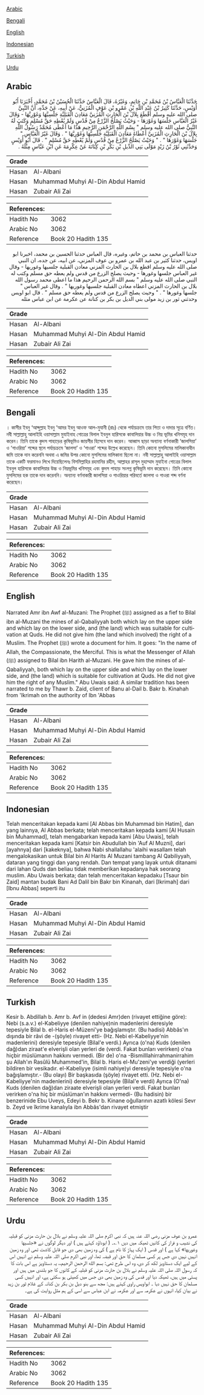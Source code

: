[Arabic](#arabic)

[Bengali](#bengali)

[English](#english)

[Indonesian](#indonesian)

[Turkish](#turkish)

[Urdu](#urdu)

## Arabic


<div dir="rtl" lang="ar" style={{fontSize:'larger',backgroundColor:'#f8f9fa',padding:20}}>
حَدَّثَنَا الْعَبَّاسُ بْنُ مُحَمَّدِ بْنِ حَاتِمٍ، وَغَيْرُهُ، قَالَ الْعَبَّاسُ حَدَّثَنَا الْحُسَيْنُ بْنُ مُحَمَّدٍ، أَخْبَرَنَا أَبُو أُوَيْسٍ، حَدَّثَنَا كَثِيرُ بْنُ عَبْدِ اللَّهِ بْنِ عَمْرِو بْنِ عَوْفٍ الْمُزَنِيُّ، عَنْ أَبِيهِ، عَنْ جَدِّهِ، أَنَّ النَّبِيَّ صلى الله عليه وسلم أَقْطَعَ بِلاَلَ بْنَ الْحَارِثِ الْمُزَنِيَّ مَعَادِنَ الْقَبَلِيَّةِ جَلْسِيَّهَا وَغَوْرِيَّهَا - وَقَالَ غَيْرُ الْعَبَّاسِ جَلْسَهَا وَغَوْرَهَا - وَحَيْثُ يَصْلُحُ الزَّرْعُ مِنْ قُدْسٍ وَلَمْ يُعْطِهِ حَقَّ مُسْلِمٍ وَكَتَبَ لَهُ النَّبِيُّ صلى الله عليه وسلم ‏"‏ بِسْمِ اللَّهِ الرَّحْمَنِ الرَّحِيمِ هَذَا مَا أَعْطَى مُحَمَّدٌ رَسُولُ اللَّهِ بِلاَلَ بْنَ الْحَارِثِ الْمُزَنِيَّ أَعْطَاهُ مَعَادِنَ الْقَبَلِيَّةِ جَلْسِيَّهَا وَغَوْرِيَّهَا ‏"‏ ‏.‏ وَقَالَ غَيْرُ الْعَبَّاسِ ‏"‏ جَلْسَهَا وَغَوْرَهَا ‏"‏ ‏.‏ ‏"‏ وَحَيْثُ يَصْلُحُ الزَّرْعُ مِنْ قُدْسٍ وَلَمْ يُعْطِهِ حَقَّ مُسْلِمٍ ‏"‏ ‏.‏ قَالَ أَبُو أُوَيْسٍ وَحَدَّثَنِي ثَوْرُ بْنُ زَيْدٍ مَوْلَى بَنِي الدِّيلِ بْنِ بَكْرِ بْنِ كِنَانَةَ عَنْ عِكْرِمَةَ عَنِ ابْنِ عَبَّاسٍ مِثْلَهُ ‏.‏
</div>
<div style={{backgroundColor:'#f8f9fa',padding:20, marginBottom: 10}}><table> <thead> <tr> <th>Grade</th> <th></th> </tr> </thead> <tbody> <tr><td>Hasan</td><td>Al-Albani</td></tr><tr><td>Hasan</td><td>Muhammad Muhyi Al-Din Abdul Hamid</td></tr><tr><td>Hasan</td><td>Zubair Ali Zai</td></tr></tbody></table><table> <thead> <tr> <th>References:</th> <th></th> </tr> </thead> <tbody><tr><td>Hadith No</td><td>3062</td></tr><tr><td>Arabic No</td><td>3062</td></tr><tr><td>Reference</td><td>Book 20 Hadith 135</td></tr></tbody></table></div>


<div dir="rtl" lang="ar" style={{fontSize:'larger',backgroundColor:'#f8f9fa',padding:20}}>
حدثنا العباس بن محمد بن حاتم، وغيره، قال العباس حدثنا الحسين بن محمد، اخبرنا ابو اويس، حدثنا كثير بن عبد الله بن عمرو بن عوف المزني، عن ابيه، عن جده، ان النبي صلى الله عليه وسلم اقطع بلال بن الحارث المزني معادن القبلية جلسيها وغوريها - وقال غير العباس جلسها وغورها - وحيث يصلح الزرع من قدس ولم يعطه حق مسلم وكتب له النبي صلى الله عليه وسلم " بسم الله الرحمن الرحيم هذا ما اعطى محمد رسول الله بلال بن الحارث المزني اعطاه معادن القبلية جلسيها وغوريها " . وقال غير العباس " جلسها وغورها " . " وحيث يصلح الزرع من قدس ولم يعطه حق مسلم " . قال ابو اويس وحدثني ثور بن زيد مولى بني الديل بن بكر بن كنانة عن عكرمة عن ابن عباس مثله
</div>
<div style={{backgroundColor:'#f8f9fa',padding:20, marginBottom: 10}}><table> <thead> <tr> <th>Grade</th> <th></th> </tr> </thead> <tbody> <tr><td>Hasan</td><td>Al-Albani</td></tr><tr><td>Hasan</td><td>Muhammad Muhyi Al-Din Abdul Hamid</td></tr><tr><td>Hasan</td><td>Zubair Ali Zai</td></tr></tbody></table><table> <thead> <tr> <th>References:</th> <th></th> </tr> </thead> <tbody><tr><td>Hadith No</td><td>3062</td></tr><tr><td>Arabic No</td><td>3062</td></tr><tr><td>Reference</td><td>Book 20 Hadith 135</td></tr></tbody></table></div>

## Bengali


<div dir="ltr" lang="bn" style={{fontSize:'larger',backgroundColor:'#f8f9fa',padding:20}}>
। কাসীর ইবনু ‘আব্দুল্লাহ ইবনু ‘আমর ইবনু আওফ আল-মুযানী (রাঃ) থেকে পর্যায়ক্রমে তার পিতা ও দাদার সূত্রে বর্ণিত। নবী সাল্লাল্লাহু আলাইহি ওয়াসাল্লাম মুযাইনাহ গোত্রের বিলাল ইবনুল হারিসকে কাবালিয়ার উচ্চ ও নিম্ন ভূমির খনিসমূহ দান করেন। তিনি তাকে কুদস পাহাড়ের কৃষিভূমিও জায়গীর হিসেবে দান করেন। আব্বাস ছাড়া অন্যান্য বর্ণনাকারী ‘জালসিয়া’ ও ‘গাওরিয়া’ শব্দের স্থলে পর্যায়ক্রমে ‘জালসা’ ও ‘গাওরা’ শব্দের উল্লেখ করেছেন। তিনি কোনো মুসলিমের মালিকানাধীন জমি তাকে দান করেননি অথবা এ জমির উপর কোনো মুসলিমের মালিকানা ছিলো না। নবী সাল্লাল্লাহু আলাইহি ওয়াসাল্লাম তাকে একটি ফরমানও লিখে দিয়েছিলেনঃ বিসমিল্লাহির রহমানির রহীম, আল্লাহর রাসূল মুহাম্মাদ মুযাইনা গোত্রের বিলাল ইবনুল হারিসকে কাবালিয়ার উচ্চ ও নিম্নভূমির খনিসমূহ এবং কুদস পাহাড় সংলগ্ন কৃষিভূমি দান করেছেন। তিনি কোনো মুসলিমের হক তাকে দান করেননি। অন্যান্য বর্ণনাকারী জালসিয়া ও গাওরিয়ার পরিবর্তে জালসা ও গাওরা শব্দ বর্ণনা করেছেন।
</div>
<div style={{backgroundColor:'#f8f9fa',padding:20, marginBottom: 10}}><table> <thead> <tr> <th>Grade</th> <th></th> </tr> </thead> <tbody> <tr><td>Hasan</td><td>Al-Albani</td></tr><tr><td>Hasan</td><td>Muhammad Muhyi Al-Din Abdul Hamid</td></tr><tr><td>Hasan</td><td>Zubair Ali Zai</td></tr></tbody></table><table> <thead> <tr> <th>References:</th> <th></th> </tr> </thead> <tbody><tr><td>Hadith No</td><td>3062</td></tr><tr><td>Arabic No</td><td>3062</td></tr><tr><td>Reference</td><td>Book 20 Hadith 135</td></tr></tbody></table></div>

## English


<div dir="ltr" lang="en" style={{fontSize:'larger',backgroundColor:'#f8f9fa',padding:20}}>
Narrated Amr ibn Awf al-Muzani: The Prophet (ﷺ) assigned as a fief to Bilal ibn al-Muzani the mines of al-Qabaliyyah both which lay on the upper side and which lay on the lower side, and (the land) which was suitable for cultivation at Quds. He did not give him (the land which involved) the right of a Muslim. The Prophet (ﷺ) wrote a document for him. It goes: "In the name of Allah, the Compassionate, the Merciful. This is what the Messenger of Allah (ﷺ) assigned to Bilal ibn Harith al-Muzani. He gave him the mines of al-Qabaliyyah, both which lay on the upper side and which lay on the lower side, and (the land) which is suitable for cultivation at Quds. He did not give him the right of any Muslim." Abu Uwais said: A similar tradition has been narrated to me by Thawr b. Zaid, client of Banu al-Dail b. Bakr b. Kinahah from 'Ikrimah on the authority of Ibn 'Abbas
</div>
<div style={{backgroundColor:'#f8f9fa',padding:20, marginBottom: 10}}><table> <thead> <tr> <th>Grade</th> <th></th> </tr> </thead> <tbody> <tr><td>Hasan</td><td>Al-Albani</td></tr><tr><td>Hasan</td><td>Muhammad Muhyi Al-Din Abdul Hamid</td></tr><tr><td>Hasan</td><td>Zubair Ali Zai</td></tr></tbody></table><table> <thead> <tr> <th>References:</th> <th></th> </tr> </thead> <tbody><tr><td>Hadith No</td><td>3062</td></tr><tr><td>Arabic No</td><td>3062</td></tr><tr><td>Reference</td><td>Book 20 Hadith 135</td></tr></tbody></table></div>

## Indonesian


<div dir="ltr" lang="id" style={{fontSize:'larger',backgroundColor:'#f8f9fa',padding:20}}>
Telah menceritakan kepada kami [Al Abbas bin Muhammad bin Hatim], dan yang lainnya, Al Abbas berkata; telah menceritakan kepada kami [Al Husain bin Muhammad], telah mengabarkan kepada kami [Abu Uwais], telah menceritakan kepada kami [Katsir bin Abudullah bin 'Auf Al Muzni], dari [ayahnya] dari [kakeknya], bahwa Nabi shallallahu 'alaihi wasallam telah mengalokasikan untuk Bilal bin Al Harits Al Muzani tambang Al Qabiliyyah, dataran yang tinggi dan yang rendah. Dan tempat yang layak untuk ditanami dari lahan Quds dan beliau tidak memberikan kepadanya hak seorang muslim. Abu Uwais berkata; dan telah menceritakan kepadaku [Tsaur bin Zaid] mantan budak Bani Ad Dalil bin Bakr bin Kinanah, dari [Ikrimah] dari [Ibnu Abbas] seperti itu
</div>
<div style={{backgroundColor:'#f8f9fa',padding:20, marginBottom: 10}}><table> <thead> <tr> <th>Grade</th> <th></th> </tr> </thead> <tbody> <tr><td>Hasan</td><td>Al-Albani</td></tr><tr><td>Hasan</td><td>Muhammad Muhyi Al-Din Abdul Hamid</td></tr><tr><td>Hasan</td><td>Zubair Ali Zai</td></tr></tbody></table><table> <thead> <tr> <th>References:</th> <th></th> </tr> </thead> <tbody><tr><td>Hadith No</td><td>3062</td></tr><tr><td>Arabic No</td><td>3062</td></tr><tr><td>Reference</td><td>Book 20 Hadith 135</td></tr></tbody></table></div>

## Turkish


<div dir="ltr" lang="tr" style={{fontSize:'larger',backgroundColor:'#f8f9fa',padding:20}}>
Kesir b. Abdillah b. Amr b. Avf in (dedesi Amr)den (rivayet ettiğine göre): Nebi (s.a.v.) el-Kabeliyye (denilen nahiye)nin madenlerini deresiyle tepesiyle Bilal b. el-Haris el-Müzeni'ye bağışlamıştır. (Bu hadisi) Abbâs'ın dışında bir râvi de -(şöyle) rivayet etti- (Hz. Nebi el-Kabeliyye'nin madenlerini) deresiyle tepesiyle (Bilal'e verdi.) Ayrıca (o'na) Kuds (denilen dağ)dan ziraat'e elverişli olan yerleri de (verdi. Fakat bunları verirken) o'na hiçbir müslümanın hakkını vermedi. (Bir de) o'na -Bismilllahirrahmanirrahim şu Allah'ın Rasûlü Muhammed'in, Bilal b. Haris el-Mu'zeni'ye verdiği (yerleri bildiren bir vesikadır. el-Kabeliyye (isimli nahiye)yi deresiyle tepesiyle o'na bağışlamıştır.- (Bu olayı) Bir başkasıda (şöyle) rivayet etti. (Hz. Nebi el-Kabeliyye'nin madenlerini) deresiyle tepesiyle (Bilal'e verdi) Ayrıca (O'na) Kuds (denilen dağ)dan ziraate elverişli olan yerleri verdi. Fakat bunları verirken o'na hiç bir müslüman'ın hakkını vermedi- (Bu hadisin) bir benzerinide Ebu Uveys, Edeyi b. Bekr b. Kinane oğullarının azatlı kölesi Sevr b. Zeyd ve îkrime kanalıyla ibn Abbâs'dan rivayet etmiştir
</div>
<div style={{backgroundColor:'#f8f9fa',padding:20, marginBottom: 10}}><table> <thead> <tr> <th>Grade</th> <th></th> </tr> </thead> <tbody> <tr><td>Hasan</td><td>Al-Albani</td></tr><tr><td>Hasan</td><td>Muhammad Muhyi Al-Din Abdul Hamid</td></tr><tr><td>Hasan</td><td>Zubair Ali Zai</td></tr></tbody></table><table> <thead> <tr> <th>References:</th> <th></th> </tr> </thead> <tbody><tr><td>Hadith No</td><td>3062</td></tr><tr><td>Arabic No</td><td>3062</td></tr><tr><td>Reference</td><td>Book 20 Hadith 135</td></tr></tbody></table></div>

## Urdu


<div dir="rtl" lang="ur" style={{fontSize:'larger',backgroundColor:'#f8f9fa',padding:20}}>
عمرو بن عوف مزنی رضی اللہ عنہ ہیں کہ نبی اکرم صلی اللہ علیہ وسلم نے بلال بن حارث مزنی کو قبلیہ کی نشیب و فراز کی کانیں ٹھیکہ میں دیں ۱؎۔ ( ابوداؤد کہتے ہیں ) اور دیگر لوگوں نے «جلسيها وغوريها» کہا ہے ) اور قدس ( ایک پہاڑ کا نام ہے ) کی وہ زمین بھی دی جو قابل کاشت تھی اور وہ زمین انہیں نہیں دی جس پر کسی مسلمان کا حق اور قبضہ تھا، اور نبی اکرم صلی اللہ علیہ وسلم نے انہیں اس کے لیے ایک دستاویز لکھ کر دی، وہ اس طرح تھی: بسم الله الرحمن الرحيم،، یہ دستاویز ہے اس بات کا کہ رسول اللہ صلی اللہ علیہ وسلم نے بلال بن حارث مزنی کو قبلیہ کے کانوں کا جو بلندی میں ہیں اور پستی میں ہیں، ٹھیکہ دیا اور قدس کی وہ زمین بھی دی جس میں کھیتی ہو سکتی ہے، اور انہیں کسی مسلمان کا حق نہیں دیا ۔ ابواویس راوی کہتے ہیں: مجھ سے بنو دیل بن بکر بن کنانہ کے غلام ثور بن زید نے بیان کیا، انہوں نے عکرمہ سے اور عکرمہ نے ابن عباس سے اسی کے ہم مثل روایت کی ہے۔
</div>
<div style={{backgroundColor:'#f8f9fa',padding:20, marginBottom: 10}}><table> <thead> <tr> <th>Grade</th> <th></th> </tr> </thead> <tbody> <tr><td>Hasan</td><td>Al-Albani</td></tr><tr><td>Hasan</td><td>Muhammad Muhyi Al-Din Abdul Hamid</td></tr><tr><td>Hasan</td><td>Zubair Ali Zai</td></tr></tbody></table><table> <thead> <tr> <th>References:</th> <th></th> </tr> </thead> <tbody><tr><td>Hadith No</td><td>3062</td></tr><tr><td>Arabic No</td><td>3062</td></tr><tr><td>Reference</td><td>Book 20 Hadith 135</td></tr></tbody></table></div>